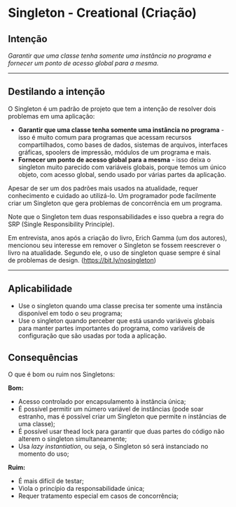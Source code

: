 # Singleton - Creational (Criação)

## Intenção

*Garantir que uma classe tenha somente uma instância no programa e fornecer um ponto de acesso global para a mesma.*

---

## Destilando a intenção

O Singleton é um padrão de projeto que tem a intenção de resolver dois problemas em uma aplicação:  

- **Garantir que uma classe tenha somente uma instância no programa** - isso é muito comum para programas que acessam recursos compartilhados, como bases de dados, sistemas de arquivos, interfaces gráficas, spoolers de impressão, módulos de um programa e mais.
- **Fornecer um ponto de acesso global para a mesma** - isso deixa o singleton muito parecido com variáveis globais, porque temos um único objeto, com acesso global, sendo usado por várias partes da aplicação.

Apesar de ser um dos padrões mais usados na atualidade, requer conhecimento e cuidado ao utilizá-lo. Um programador pode facilmente criar um Singleton que gera problemas de concorrência em um programa.

Note que o Singleton tem duas responsabilidades e isso quebra a regra do SRP (Single Responsibility Principle).

Em entrevista, anos após a criação do livro, Erich Gamma (um dos autores), mencionou seu interesse em remover o Singleton se fossem reescrever o livro na atualidade. Segundo ele, o uso de singleton quase sempre é sinal de problemas de design. (https://bit.ly/nosingleton) 

---

## Aplicabilidade

- Use o singleton quando uma classe precisa ter somente uma instância disponível em todo o seu programa;
- Use o singleton quando perceber que está usando variáveis globais para manter partes importantes do programa, como variáveis de configuração que são usadas por toda a aplicação.

## Consequências

O que é bom ou ruim nos Singletons:

**Bom:**
- Acesso controlado por encapsulamento à instância única;
- É possível permitir um número variável de instâncias (pode soar estranho, mas é possível criar um Singleton que permite n instâncias de uma classe);
- É possível usar thead lock para garantir que duas partes do código não alterem o singleton simultaneamente;
- Usa *lazy instantiation*, ou seja, o Singleton só será instanciado no momento do uso;

**Ruim:**
- É mais difícil de testar;
- Viola o princípio da responsabilidade única;
- Requer tratamento especial em casos de concorrência;
